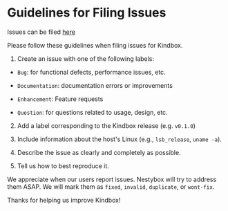 # Guidelines for Filing Issues

Issues can be filed [here](https://github.com/nestybox/kindbox/issues)

Please follow these guidelines when filing issues for Kindbox.

1) Create an issue with one of the following labels:

-   `Bug`: for functional defects, performance issues, etc.

-   `Documentation`: documentation errors or improvements

-   `Enhancement`: Feature requests

-   `Question`: for questions related to usage, design, etc.

2) Add a label corresponding to the Kindbox release (e.g. `v0.1.0`)

3) Include information about the host's Linux (e.g., `lsb_release`, `uname -a`).

4) Describe the issue as clearly and completely as possible.

5) Tell us how to best reproduce it.

We appreciate when our users report issues. Nestybox will try to
address them ASAP. We will mark them as `fixed`, `invalid`,
`duplicate`, or `wont-fix`.

Thanks for helping us improve Kindbox!
